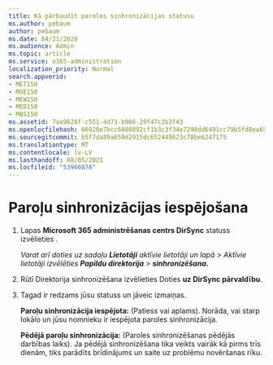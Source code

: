 ```yaml
---
title: Kā pārbaudīt paroles sinhronizācijas statusu
ms.author: pebaum
author: pebaum
ms.date: 04/21/2020
ms.audience: Admin
ms.topic: article
ms.service: o365-administration
localization_priority: Normal
search.appverid:
- MET150
- MOE150
- MEW150
- MED150
- MBS150
ms.assetid: 7aa9628f-c551-4d73-b966-29f47c2b3f43
ms.openlocfilehash: 66920e7bcc6880892cf1b3c3f34e7298dd6491cc79b5fd8ea6540ee10339f33e
ms.sourcegitcommit: b5f7da89a650d2915dc652449623c78be6247175
ms.translationtype: MT
ms.contentlocale: lv-LV
ms.lasthandoff: 08/05/2021
ms.locfileid: "53960878"
---
```

# <a name="enable-password-sync"></a>Paroļu sinhronizācijas iespējošana

1.  Lapas **Microsoft 365 administrēšanas centrs DirSync** statuss izvēlieties . 
    
     *Varat arī doties uz sadaļu **Lietotāji** aktīvie lietotāji un lapā \> Aktīvie lietotāji izvēlēties **Papildu direktorija** \> **sinhronizēšana.*** 
    
2. Rūtī Direktorija sinhronizēšana izvēlieties Doties **uz DirSync pārvaldību**. 
    
3. Tagad ir redzams jūsu statuss un jāveic izmaiņas.
    
    **Paroļu sinhronizācija iespējota:** (Patiess vai aplams). Norāda, vai starp lokālo un jūsu nomnieku ir iespējota paroles sinhronizācija. 
    
    **Pēdējā paroļu sinhronizācija:** (Paroles sinhronizēšanas pēdējās darbības laiks). Ja pēdējā sinhronizēšana tika veikts vairāk kā pirms trīs dienām, tiks parādīts brīdinājums un saite uz problēmu novēršanas rīku. 
    

